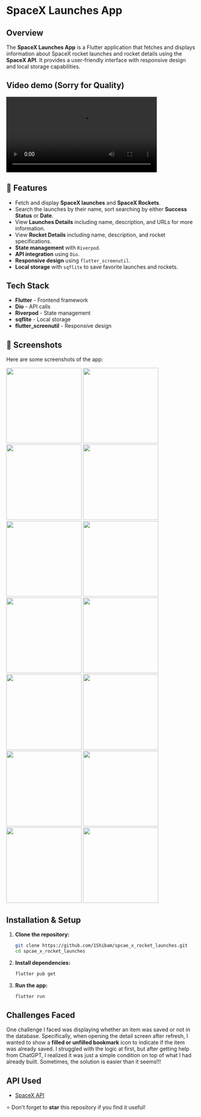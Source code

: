 # SpaceX Launches App

## Overview

The **SpaceX Launches App** is a Flutter application that fetches and displays information about SpaceX rocket launches and rocket details using the **SpaceX API**. It provides a user-friendly interface with responsive design and local storage capabilities.
## Video demo (Sorry for Quality)
<video src="https://github.com/user-attachments/assets/9d6065fb-e00a-4d9f-b601-d73a02dfdeca" controls width="400"></video>

## 📌 Features

- Fetch and display **SpaceX launches** and **SpaceX Rockets**.
- Search the launches by their name, sort searching by either **Success Status** or **Date**.
- View **Launches Details** including name, description, and URLs for more information.
- View **Rocket Details** including name, description, and rocket specifications.
- **State management** with `Riverpod`.
- **API integration** using `Dio`.
- **Responsive design** using `flutter_screenutil`.
- **Local storage** with `sqflite` to save favorite launches and rockets.

## Tech Stack

- **Flutter** - Frontend framework
- **Dio** - API calls
- **Riverpod** - State management
- **sqflite** - Local storage
- **flutter\_screenutil** - Responsive design

## 📸 Screenshots


Here are some screenshots of the app:

<img src="https://github.com/user-attachments/assets/da0f0add-0bc8-445f-afd8-c0e97bf21952" width="200">

<img src="https://github.com/user-attachments/assets/1062dfa3-6804-4ab8-b4ac-035316d21b24" width="200">

<img src="https://github.com/user-attachments/assets/71bdf251-3f40-4692-8af8-d3d3a77b807a" width="200">

<img src="https://github.com/user-attachments/assets/ebb46f66-1902-4fd0-aa32-13120eca521d" width="200">

<img src="https://github.com/user-attachments/assets/a70c3d0a-dd45-40ab-ad50-9d0cef48aeb3" width="200">

<img src="https://github.com/user-attachments/assets/1e875a68-b201-4c59-990e-dd9bd8585f29" width="200">

<img src="https://github.com/user-attachments/assets/f72f63ea-30d8-4755-be36-75a235a9541c" width="200">

<img src="https://github.com/user-attachments/assets/af12ca1e-8649-440d-8c2a-fc4ba19100a4" width="200">

<img src="https://github.com/user-attachments/assets/677f991f-ff2c-432e-b885-66c713de6e08" width="200">

<img src="https://github.com/user-attachments/assets/d32cbb43-ec17-4c7a-a3a1-34af0a377e1a" width="200">

<img src="https://github.com/user-attachments/assets/b805e27a-1cfd-421c-8531-20fc86e521ee" width="200">

<img src="https://github.com/user-attachments/assets/a6a785f0-62ed-4e21-acd5-0ab84d3e1c86" width="200">

<img src="https://github.com/user-attachments/assets/7dee6c75-0755-4930-bb6b-6e0fe0225bea" width="200">

<img src="https://github.com/user-attachments/assets/af7343af-9440-4cc4-81c0-327afef4cec9" width="200">


## Installation & Setup

1. **Clone the repository:**
   ```sh
   git clone https://github.com/1Shibam/spcae_x_rocket_launches.git
   cd spcae_x_rocket_launches
   ```
2. **Install dependencies:**
   ```sh
   flutter pub get
   ```
3. **Run the app:**
   ```sh
   flutter run
   ```

## Challenges Faced

One challenge I faced was displaying whether an item was saved or not in the database. Specifically, when opening the detail screen after refresh, I wanted to show a **filled or unfilled bookmark** icon to indicate if the item was already saved. I struggled with the logic at first, but after getting help from ChatGPT, I realized it was just a simple condition on top of what I had already built. Sometimes, the solution is easier than it seems!!!

## API Used

- [SpaceX API](https://github.com/r-spacex/SpaceX-API)

⭐ Don't forget to **star** this repository if you find it useful!

